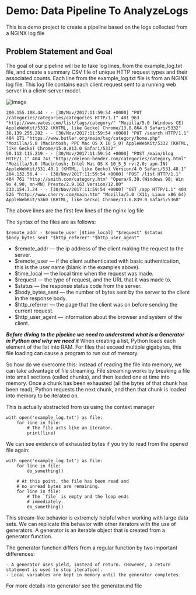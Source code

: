 # Demo: Data Pipeline To AnalyzeLogs
This is a demo project to create a pipeline based on the logs collected from a NGINX log file

## Problem Statement and Goal
The goal of our pipeline will be to take log lines, from the example_log.txt file, and create a summary CSV file of unique HTTP request types and their associated counts. Each line from the example_log.txt file is from an NGINX log file. This log file contains each client request sent to a running web server in a client-server model.

![image](https://user-images.githubusercontent.com/43017632/158326607-e89c695b-79eb-4639-98c7-09f0822746f2.png)

```
200.155.108.44 - - [30/Nov/2017:11:59:54 +0000] "PUT /categories/categories/categories HTTP/1.1" 401 963 "http://www.yates.com/list/tags/category/" "Mozilla/5.0 (Windows CE) AppleWebKit/5332 (KHTML, like Gecko) Chrome/13.0.864.0 Safari/5332"
36.139.255.202 - - [30/Nov/2017:11:59:54 +0000] "PUT /search HTTP/1.1" 404 171 "https://www.butler.org/main/tag/category/home.php" "Mozilla/5.0 (Macintosh; PPC Mac OS X 10_5_0) AppleWebKit/5332 (KHTML, like Gecko) Chrome/15.0.813.0 Safari/5332"
50.112.115.219 - - [30/Nov/2017:11:59:54 +0000] "POST /main/blog HTTP/1.1" 404 743 "http://deleon-bender.com/categories/category.html" "Mozilla/5.0 (Macintosh; Intel Mac OS X 10_5_5 rv:2.0; apn-IN) AppleWebKit/531.48.1 (KHTML, like Gecko) Version/4.0 Safari/531.48.1"
204.132.56.4 - - [30/Nov/2017:11:59:54 +0000] "POST /list HTTP/1.1" 404 761 "http://smith.com/category.htm" "Opera/9.39.(Windows 98; Win 9x 4.90; mn-MN) Presto/2.9.163 Version/12.00"
233.154.7.24 - - [30/Nov/2017:11:59:54 +0000] "GET /app HTTP/1.1" 404 526 "http://www.cherry.com/main.htm" "Mozilla/5.0 (X11; Linux x86_64) AppleWebKit/5360 (KHTML, like Gecko) Chrome/13.0.839.0 Safari/5360"
```
The above lines are the first few lines of the nginx log file

The syntax of the files are as follows:
```
$remote_addr - $remote_user [$time_local] "$request" $status $body_bytes_sent "$http_referer" "$http_user_agent"
```
- $remote_addr — the ip address of the client making the request to the server.
- $remote_user — if the client authenticated with basic authentication, this is the user name (blank in the examples above).
- $time_local — the local time when the request was made.
- $request — the type of request, and the URL that it was made to.
- $status — the response status code from the server.
- $body_bytes_sent — the number of bytes sent by the server to the client in the response body.
- $http_referrer — the page that the client was on before sending the current request.
- $http_user_agent — information about the browser and system of the client.

***Before diving to the pipeline we need to understand what is a Generator in Python and why we need it***
When creating a list, Python loads each element of the list into RAM. For files that exceed multiple gigabytes, this file loading can cause a program to run out of memory.

So how do we overcome this:
Instead of reading the file into memory, we can take advantage of file streaming. File streaming works by breaking a file into small sections (called chunks), and then loaded one at time into memory. Once a chunk has been exhausted (all the bytes of that chunk has been read), Python requests the next chunk, and then that chunk is loaded into memory to be iterated on.

This is actually abstracted from us using the context manager
```
with open('example_log.txt') as file:
    for line in file:
        # The file acts like an iterator.
        print(line)
```
We can see evidence of exhausted bytes if you try to read from the opened file again:
```
with open('example_log.txt') as file:
    for line in file:
        do_something()

    # At this point, the file has been read and
    # no unread bytes are remaining.
    for line in file:
        # The `file` is empty and the loop ends
        # immediately.
        do_something()
```

This stream-like behavior is extremely helpful when working with large data sets. We can replicate this behavior with other iterators with the use of generators. A generator is an iterable object that is created from a generator function.

The generator function differs from a regular function by two important differences:

    - A generator uses yield, instead of return. (However, a return statement is used to stop iteration).
    - Local variables are kept in memory until the generator completes.
    
For more details into generator see the generator.md file 

